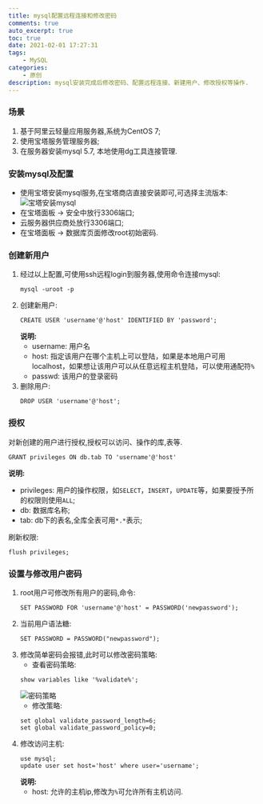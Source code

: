 ```yaml
---
title: mysql配置远程连接和修改密码
comments: true
auto_excerpt: true
toc: true
date: 2021-02-01 17:27:31
tags:
    - MySQL
categories:
    - 原创
description: mysql安装完成后修改密码、配置远程连接、新建用户、修改授权等操作.
---
```


### 场景
1. 基于阿里云轻量应用服务器,系统为CentOS 7;
2. 使用宝塔服务管理服务器;
3. 在服务器安装mysql 5.7, 本地使用dg工具连接管理.

### 安装mysql及配置
- 使用宝塔安装mysql服务,在宝塔商店直接安装即可,可选择主流版本:
![宝塔安装mysql](https://cdn.gongsir.club/blog/image/2021/02/01f4tUcw.png)
- 在宝塔面板 -> 安全中放行3306端口;
- 云服务器供应商处放行3306端口;
- 在宝塔面板 -> 数据库页面修改root初始密码.

### 创建新用户
1. 经过以上配置,可使用ssh远程login到服务器,使用命令连接mysql:
    ```shell
    mysql -uroot -p
    ```
2. 创建新用户:
    ```mysql
    CREATE USER 'username'@'host' IDENTIFIED BY 'password';
    ```
    **说明:**
    - username: 用户名
    - host: 指定该用户在哪个主机上可以登陆，如果是本地用户可用localhost，如果想让该用户可以从任意远程主机登陆，可以使用通配符`%`
    - passwd: 该用户的登录密码
3. 删除用户:
    ```mysql
    DROP USER 'username'@'host';
    ```

### 授权
对新创建的用户进行授权,授权可以访问、操作的库,表等.
```mysql
GRANT privileges ON db.tab TO 'username'@'host'
```
**说明:**
- privileges: 用户的操作权限，如`SELECT`，`INSERT`，`UPDATE`等，如果要授予所的权限则使用`ALL`;
- db: 数据库名称;
- tab: db下的表名,全库全表可用`*.*`表示;

刷新权限:
```mysql
flush privileges;
```

### 设置与修改用户密码
1. root用户可修改所有用户的密码,命令:
    ```mysql
    SET PASSWORD FOR 'username'@'host' = PASSWORD('newpassword');
    ```
2. 当前用户语法糖:
    ```mysql
    SET PASSWORD = PASSWORD("newpassword");
    ```
3. 修改简单密码会报错,此时可以修改密码策略:
    - 查看密码策略:
    ```mysql
    show variables like '%validate%';
    ```
    ![密码策略](https://cdn.gongsir.club/blog/image/2021/02/01AWXivL.png)
    - 修改策略:
    ```mysql
    set global validate_password_length=6;
    set global validate_password_policy=0;
    ```
4. 修改访问主机:
    ```mysql
    use mysql;
    update user set host='host' where user='username';
    ```
    **说明:**
    - host: 允许的主机ip,修改为`%`可允许所有主机访问.




